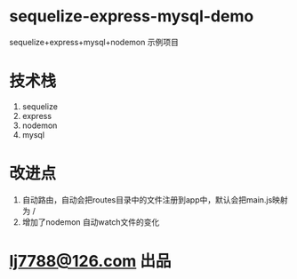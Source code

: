 # sequelize-express-mysql-demo
sequelize+express+mysql+nodemon 示例项目

# 技术栈
1. sequelize
2. express
3. nodemon
4. mysql

# 改进点
1. 自动路由，自动会把routes目录中的文件注册到app中，默认会把main.js映射为 /
2. 增加了nodemon 自动watch文件的变化


# lj7788@126.com 出品

